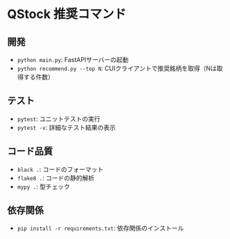 # QStock 推奨コマンド

## 開発
- `python main.py`: FastAPIサーバーの起動
- `python recommend.py --top N`: CUIクライアントで推奨銘柄を取得（Nは取得する件数）

## テスト
- `pytest`: ユニットテストの実行
- `pytest -v`: 詳細なテスト結果の表示

## コード品質
- `black .`: コードのフォーマット
- `flake8 .`: コードの静的解析
- `mypy .`: 型チェック

## 依存関係
- `pip install -r requirements.txt`: 依存関係のインストール